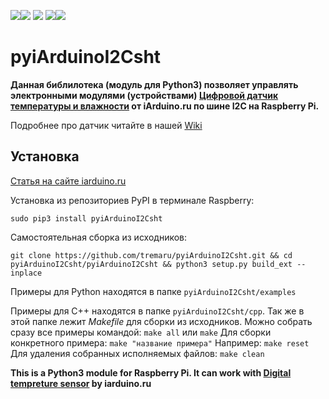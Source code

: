 [![](https://iarduino.ru/img/logo.svg)](https://iarduino.ru)[![](https://wiki.iarduino.ru/img/git-shop.svg?3)](https://iarduino.ru) [![](https://wiki.iarduino.ru/img/git-wiki.svg?2)](https://wiki.iarduino.ru) [![](https://wiki.iarduino.ru/img/git-lesson.svg?2)](https://lesson.iarduino.ru)[![](https://wiki.iarduino.ru/img/git-forum.svg?2)](http://forum.trema.ru)

# pyiArduinoI2Csht

**Данная библилотека (модуль для Python3) позволяет управлять электронными модулями (устройствами) [Цифровой датчик температуры и влажности](https://iarduino.ru/shop/Sensory-Datchiki/datchik-temperatury-i-vlazhnosti-i2c-trema-modul-v2-0.html) от iArduino.ru по шине I2C на Raspberry Pi.**

Подробнее про датчик читайте в нашей [Wiki](https://wiki.iarduino.ru/page/SHT-trema-i2c/#h3_5)

## Установка ##

[Статья на сайте iarduino.ru](https://wiki.iarduino.ru/page/raspberry-python-modules/)

Установка из репозиториев PyPI в терминале Raspberry:

`sudo pip3 install pyiArduinoI2Csht`

Самостоятельная сборка из исходников:

`git clone https://github.com/tremaru/pyiArduinoI2Csht.git && cd pyiArduinoI2Csht/pyiArduinoI2Csht && python3 setup.py build_ext --inplace`

Примеры для Python находятся в папке `pyiArduinoI2Csht/examples`

Примеры для С++ находятся в папке `pyiArduinoI2Csht/cpp`. Так же в этой папке лежит *Makefile* для сборки
из исходников. Можно собрать сразу все примеры командой:
`make all` или `make`
Для сборки конкретного примера: `make "название примера"`
Например:
`make reset`
Для удаления собранных исполняемых файлов:
`make clean`

**This is a Python3 module for Raspberry Pi. It can work with [Digital tempreture sensor](https://iarduino.ru/shop/Sensory-Datchiki/datchik-temperatury-i-vlazhnosti-i2c-trema-modul-v2-0.html) by iarduino.ru**
